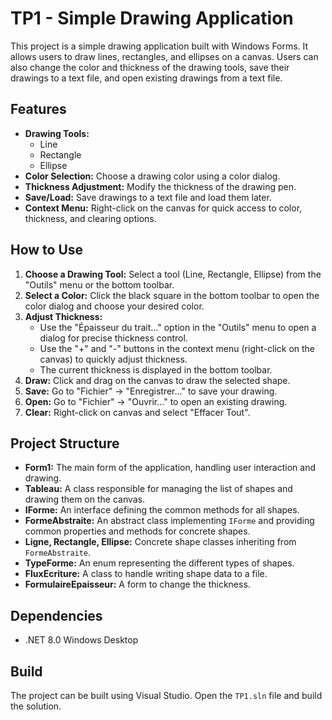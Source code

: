 # TP1 - Simple Drawing Application

This project is a simple drawing application built with Windows Forms. It allows users to draw lines, rectangles, and ellipses on a canvas. Users can also change the color and thickness of the drawing tools, save their drawings to a text file, and open existing drawings from a text file.

## Features

*   **Drawing Tools:**
    *   Line
    *   Rectangle
    *   Ellipse
*   **Color Selection:** Choose a drawing color using a color dialog.
*   **Thickness Adjustment:** Modify the thickness of the drawing pen.
*   **Save/Load:** Save drawings to a text file and load them later.
*   **Context Menu:** Right-click on the canvas for quick access to color, thickness, and clearing options.

## How to Use

1.  **Choose a Drawing Tool:** Select a tool (Line, Rectangle, Ellipse) from the "Outils" menu or the bottom toolbar.
2.  **Select a Color:** Click the black square in the bottom toolbar to open the color dialog and choose your desired color.
3.  **Adjust Thickness:**
    *   Use the "Épaisseur du trait..." option in the "Outils" menu to open a dialog for precise thickness control.
    *   Use the "+" and "-" buttons in the context menu (right-click on the canvas) to quickly adjust thickness.
    *   The current thickness is displayed in the bottom toolbar.
4.  **Draw:** Click and drag on the canvas to draw the selected shape.
5.  **Save:** Go to "Fichier" -> "Enregistrer..." to save your drawing.
6.  **Open:** Go to "Fichier" -> "Ouvrir..." to open an existing drawing.
7. **Clear:** Right-click on canvas and select "Effacer Tout".

## Project Structure

*   **Form1:** The main form of the application, handling user interaction and drawing.
*   **Tableau:** A class responsible for managing the list of shapes and drawing them on the canvas.
*   **IForme:** An interface defining the common methods for all shapes.
*   **FormeAbstraite:** An abstract class implementing `IForme` and providing common properties and methods for concrete shapes.
*   **Ligne, Rectangle, Ellipse:** Concrete shape classes inheriting from `FormeAbstraite`.
*   **TypeForme:** An enum representing the different types of shapes.
*   **FluxEcriture:** A class to handle writing shape data to a file.
* **FormulaireEpaisseur:** A form to change the thickness.

## Dependencies

*   .NET 8.0 Windows Desktop

## Build

The project can be built using Visual Studio. Open the `TP1.sln` file and build the solution.
